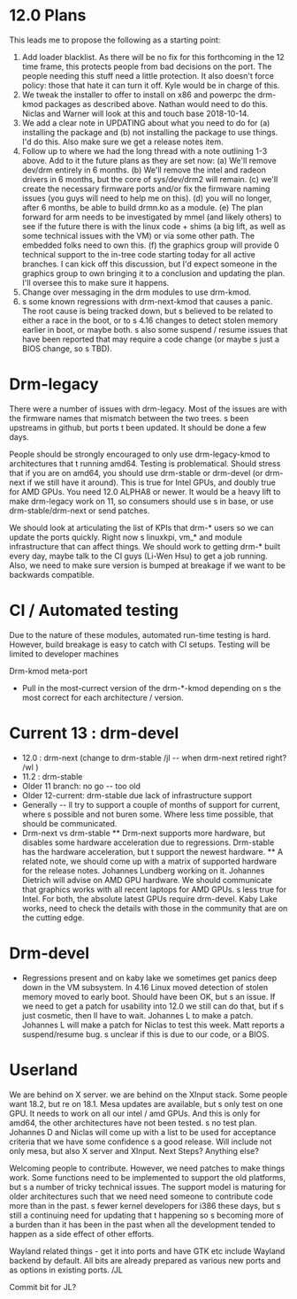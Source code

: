 # 12.0 Plans
This leads me to propose the following as a starting point:

 1. Add loader blacklist. As there will be no fix for this forthcoming in the 12 time frame, this protects people from bad decisions on the port. The people needing this stuff need a little protection. It also doesn't force policy: those that hate it can turn it off. Kyle would be in charge of this.
 2. We tweak the installer to offer to install on x86 and powerpc the drm-kmod packages as described above. Nathan would need to do this. Niclas and Warner will look at this and touch base 2018-10-14.
 3. We add a clear note in UPDATING about what you need to do for (a) installing the package and (b) not installing the package to use things. I'd do this. Also make sure we get a release notes item.
 4. Follow up to where we had the long thread with a note outlining 1-3 above. Add to it the future plans as they are set now: (a) We'll remove dev/drm entirely in 6 months.  (b) We'll remove the intel and radeon drivers in 6 months, but the core of sys/dev/drm2 will remain. (c) we'll create the necessary firmware ports and/or fix the firmware naming issues (you guys will need to help me on this). (d) you will no longer, after 6 months, be able to build drmn.ko as a module. (e) The plan forward for arm needs to be investigated by mmel (and likely others) to see if the future there is with the linux code +  shims (a big lift, as well as some technical issues with the VM) or via some other path. The embedded folks need to own this. (f) the graphics group will provide 0 technical support to the in-tree code starting today for all active branches. I can kick off this discussion, but I'd expect someone in the graphics group to own bringing it to a conclusion and updating the plan. I'll oversee this to make sure it happens.
 5. Change over messaging in the drm modules to use drm-kmod.
 6. s some known regressions with drm-next-kmod that causes a panic. The root cause is being tracked down, but s believed to be related to either a race in the boot, or to s 4.16 changes to detect stolen memory earlier in boot, or maybe both. s also some suspend / resume issues that have been reported that may require a code change (or maybe s just a BIOS change, so s TBD).

# Drm-legacy

There were a number of issues with drm-legacy. Most of the issues are with the firmware names that mismatch between the two trees. s been upstreams in github, but ports t been updated. It should be done a few days.

People should be strongly encouraged to only use drm-legacy-kmod to architectures that t running amd64. Testing is problematical. Should stress that if you are on amd64, you should use drm-stable or drm-devel (or drm-next if we still have it around). This is true for Intel GPUs, and doubly true for AMD GPUs. You need 12.0 ALPHA8 or newer. It would be a heavy lift to make drm-legacy work on 11, so consumers should use s in base, or use drm-stable/drm-next or send patches.

We should look at articulating the list of KPIs that drm-* users so we can update the ports quickly. Right now s linuxkpi, vm_* and module infrastructure that can affect things. We should work to getting drm-* built every day, maybe talk to the CI guys (Li-Wen Hsu) to get a job running. Also, we need to make sure version is bumped at breakage if we want to be backwards compatible.

# CI / Automated testing

Due to the nature of these modules, automated run-time testing is hard. However, build breakage is easy to catch with CI setups. Testing will be limited to developer machines

Drm-kmod meta-port
 * Pull in the most-currect version of the drm-*-kmod depending on s the most correct for each architecture / version.

# Current 13 : drm-devel
 * 12.0 : drm-next     (change to drm-stable /jl -- when drm-next retired right? /wl )
 * 11.2 : drm-stable
 * Older 11 branch: no go -- too old
 * Older 12-current: drm-stable due lack of infrastructure support
 * Generally -- ll try to support a couple of months of support for current, where s possible and not buren some. Where less time possible, that should be communicated.
 * Drm-next vs drm-stable
 ** Drm-next supports more hardware, but disables some hardware acceleration due to regressions. Drm-stable has the hardware acceleration, but t support the newest hardware.
 ** A related note, we should come up with a matrix of supported hardware for the release notes. Johannes Lundberg working on it. Johannes Dietrich will advise on AMD GPU hardware. We should communicate that graphics works with all recent laptops for AMD GPUs. s less true for Intel. For both, the absolute latest GPUs require drm-devel. Kaby Lake works, need to check the details with those in the community that are on the cutting edge.

# Drm-devel
 * Regressions present and on kaby lake we sometimes get panics deep down in the VM subsystem. In 4.16 Linux moved detection of stolen memory moved to early boot. Should have been OK, but s an issue.  If we need to get a patch for usability into 12.0 we still can do that, but if s just cosmetic, then ll have to wait. Johannes L to make a patch. Johannes L will make a patch for Niclas to test this week. Matt reports a suspend/resume bug. s unclear if this is due to our code, or a BIOS.

# Userland
We are behind on X server. we are behind on the XInput stack. Some people want 18.2, but re on 18.1. Mesa  updates are available, but s only test on one GPU. It needs to work on all our intel / amd GPUs. And this is only for amd64, the other architectures have not been tested. s no test plan. Johannes D and Niclas will come up with a list to be used for acceptance criteria that we have some confidence s a good release. Will include not only mesa, but also X server and XInput.
Next Steps? Anything else?

Welcoming people to contribute. However, we need patches to make things work. Some functions need to be implemented to support the old platforms, but s a number of tricky technical issues. The support model is maturing for older architectures such that we need need someone to contribute code more than in the past. s fewer kernel developers for i386 these days, but s still a continuing need for updating that t happening so s becoming more of a burden than it has been in the past when all the development tended to happen as a side effect of other efforts.

Wayland related things - get it into ports and have GTK etc include Wayland backend by default. All bits are already prepared as various new ports and as options in existing ports. /JL

Commit bit for JL?
